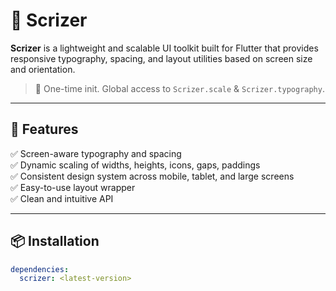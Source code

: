 # 🧠 Scrizer

**Scrizer** is a lightweight and scalable UI toolkit built for Flutter that provides responsive typography, spacing, and layout utilities based on screen size and orientation.

> 📏 One-time init. Global access to `Scrizer.scale` & `Scrizer.typography`.

---

## 🚀 Features

✅ Screen-aware typography and spacing  
✅ Dynamic scaling of widths, heights, icons, gaps, paddings  
✅ Consistent design system across mobile, tablet, and large screens  
✅ Easy-to-use layout wrapper  
✅ Clean and intuitive API

---

## 📦 Installation

```yaml
dependencies:
  scrizer: <latest-version>
